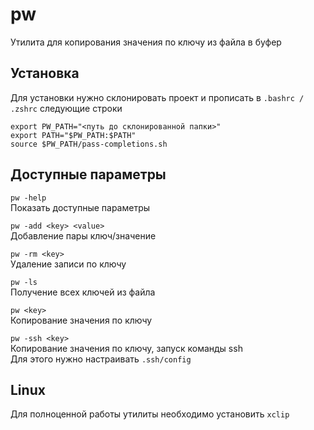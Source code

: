 # pw
Утилита для копирования значения по ключу из файла в буфер

## Установка

Для установки нужно склонировать проект и прописать в `.bashrc / .zshrc` следующие строки

```shell
export PW_PATH="<путь до склонированной папки>"
export PATH="$PW_PATH:$PATH"
source $PW_PATH/pass-completions.sh
```

## Доступные параметры

`pw -help`  
Показать доступные параметры

`pw -add <key> <value>`  
Добавление пары ключ/значение

`pw -rm <key>`  
Удаление записи по ключу

`pw -ls`  
Получение всех ключей из файла

`pw <key>`  
Копирование значения по ключу

`pw -ssh <key>`  
Копирование значения по ключу, запуск команды ssh  
Для этого нужно настраивать `.ssh/config`

## Linux
Для полноценной работы утилиты необходимо установить `xclip`
